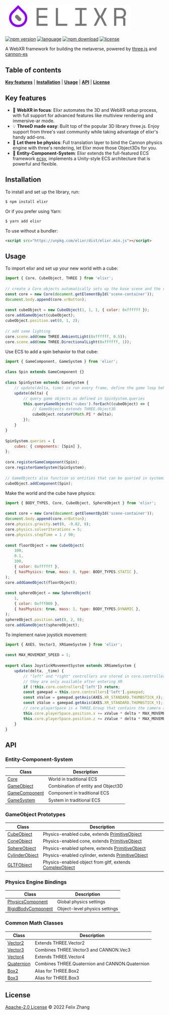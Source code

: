 <img alt="elixr" src="assets/images/elixr.png" width="400">

[![npm version](https://badge.fury.io/js/elixr.svg)](https://badge.fury.io/js/elixr)
[![language](https://badgen.net/badge/icon/typescript?icon=typescript&label)](https://www.typescriptlang.org/)
[![npm download](https://badgen.net/npm/dw/elixr)](https://www.npmjs.com/package/elixr)
[![license](https://badgen.net/github/license/felixtrz/elixr)](/LICENSE.md)

A WebXR framework for building the metaverse, powered by [three.js](https://threejs.org/) and [cannon-es](https://pmndrs.github.io/cannon-es/)

## Table of contents

**[Key features](#key-features)** |
**[Installation](#installation)** |
**[Usage](#usage)** |
**[API](#api)** |
**[License](#license)**

## Key features

- 🥽 **WebXR in focus**: Elixr automates the 3D and WebXR setup process, with full support for advanced features like multiview rendering and immersive-ar mode.
- 💡 **ThreeD made easy**: Built top of the popular 3D library three.js. Enjoy support from three's vast community while taking advantage of elixr's handy add-ons.
- 🍎 **Let there be physics**: Full translation layer to bind the Cannon physics engine with three's rendering, let Elixr move those Object3Ds for you.
- 🤖 **Entity-Component-System**: Elixr extends the full-featured ECS framework [ecsy](https://ecsyjs.github.io/ecsy/), implements a Unity-style ECS architecture that is powerful and flexible.

## Installation

To install and set up the library, run:

```sh
$ npm install elixr
```

Or if you prefer using Yarn:

```sh
$ yarn add elixr
```

To use without a bundler:

```html
<script src="https://unpkg.com/elixr/dist/elixr.min.js"></script>
```

## Usage

To import elixr and set up your new world with a cube:

```js
import { Core, CubeObject, THREE } from 'elixr';

// create a Core objects automatically sets up the base scene and the render loop
const core = new Core(document.getElementById('scene-container'));
document.body.append(core.vrButton);

const cubeObject = new CubeObject(1, 1, 1, { color: 0xffffff });
core.addGameObject(cubeObject);
cubeObject.position.set(0, 1, 2);

// add some lighting
core.scene.add(new THREE.AmbientLight(0xffffff, 0.5));
core.scene.add(new THREE.DirectionalLight(0xffffff, 1));
```

Use ECS to add a spin behavior to that cube:

```js
import { GameComponent, GameSystem } from 'elixr';

class Spin extends GameComponent {}

class SpinSystem extends GameSystem {
	// update(delta, time) is run every frame, define the game loop behavior here
	update(delta) {
		// query game objects as defined in SpinSystem.queries
		this.queryGameObjects('cubes').forEach((cubeObject) => {
			// GameObjects extends THREE.Object3D
			cubeObject.rotateY(Math.PI * delta);
		});
	}
}

SpinSystem.queries = {
	cubes: { components: [Spin] },
};

core.registerGameComponent(Spin);
core.registerGameSystem(SpinSystem);

// GameObjects also function as entities that can be queried in systems
cubeObject.addComponent(Spin);
```

Make the world and the cube have physics:

```js
import { BODY_TYPES, Core, CubeObject, SphereObject } from 'elixr';

const core = new Core(document.getElementById('scene-container'));
document.body.append(core.vrButton);
core.physics.gravity.set(0, -9.82, 0);
core.physics.solverIterations = 5;
core.physics.stepTime = 1 / 90;

const floorObject = new CubeObject(
	100,
	0.1,
	100,
	{ color: 0xffffff },
	{ hasPhysics: true, mass: 0, type: BODY_TYPES.STATIC },
);
core.addGameObject(floorObject);

const sphereObject = new SphereObject(
	1,
	{ color: 0xfff000 },
	{ hasPhysics: true, mass: 1, type: BODY_TYPES.DYNAMIC },
);
sphereObject.position.set(0, 2, 0);
core.addGameObject(sphereObject);
```

To implement naive joystick movement:

```js
import { AXES, Vector3, XRGameSystem } from 'elixr';

const MAX_MOVEMENT_SPEED = 1;

export class JoystickMovementSystem extends XRGameSystem {
	update(delta, _time) {
		// "left" and "right" controllers are stored in core.controllers
		// they are only available after entering XR
		if (!this.core.controllers['left']) return;
		const gamepad = this.core.controllers['left'].gamepad;
		const xValue = gamepad.getAxis(AXES.XR_STANDARD.THUMBSTICK_X);
		const zValue = gamepad.getAxis(AXES.XR_STANDARD.THUMBSTICK_Y);
		// core.playerSpace is a THREE.Group that contains the camera and both controllers
		this.core.playerSpace.position.x += xValue * delta * MAX_MOVEMENT_SPEED;
		this.core.playerSpace.position.z += zValue * delta * MAX_MOVEMENT_SPEED;
	}
}
```

## API

### Entity-Component-System

| Class                                                          | Description                        |
| -------------------------------------------------------------- | ---------------------------------- |
| [Core](https://elixrjs.io/classes/Core.html)                   | World in traditional ECS           |
| [GameObject](https://elixrjs.io/classes/GameObject.html)       | Combination of entity and Object3D |
| [GameComponent](https://elixrjs.io/classes/GameComponent.html) | Component in traditional ECS       |
| [GameSystem](https://elixrjs.io/classes/GameSystem.html)       | System in traditional ECS          |

### GameObject Prototypes

| Class                                                            | Description                                                                                              |
| ---------------------------------------------------------------- | -------------------------------------------------------------------------------------------------------- |
| [CubeObject](https://elixrjs.io/classes/CubeObject.html)         | Physics-enabled cube, extends [PrimitiveObject](https://elixrjs.io/classes/PrimitiveObject.html)         |
| [ConeObject](https://elixrjs.io/classes/ConeObject.html)         | Physics-enabled cone, extends [PrimitiveObject](https://elixrjs.io/classes/PrimitiveObject.html)         |
| [SphereObject](https://elixrjs.io/classes/SphereObject.html)     | Physics-enabled sphere, extends [PrimitiveObject](https://elixrjs.io/classes/PrimitiveObject.html)       |
| [CylinderObject](https://elixrjs.io/classes/CylinderObject.html) | Physics-enabled cylinder, extends [PrimitiveObject](https://elixrjs.io/classes/PrimitiveObject.html)     |
| [GLTFObject](https://elixrjs.io/classes/GLTFObject.html)         | Physics-enabled object from gltf, extends [ComplexObject](https://elixrjs.io/classes/ComplexObject.html) |

### Physics Engine Bindings

| Class                                                                    | Description                   |
| ------------------------------------------------------------------------ | ----------------------------- |
| [PhysicsComponent](https://elixrjs.io/classes/PhysicsComponent.html)     | Global physics settings       |
| [RigidBodyComponent](https://elixrjs.io/classes/RigidBodyComponent.html) | Object-level physics settings |

### Common Math Classes

| Class                                                    | Description                                     |
| -------------------------------------------------------- | ----------------------------------------------- |
| [Vector2](https://elixrjs.io/classes/Vector2.html)       | Extends THREE.Vector2                           |
| [Vector3](https://elixrjs.io/classes/Vector3.html)       | Combines THREE.Vector3 and CANNON.Vec3          |
| [Vector4](https://elixrjs.io/classes/Vector4.html)       | Extends THREE.Vector4                           |
| [Quaternion](https://elixrjs.io/classes/Quaternion.html) | Combines THREE.Quaternion and CANNON.Quaternion |
| [Box2](https://elixrjs.io/classes/Box2.html)             | Alias for THREE.Box2                            |
| [Box3](https://elixrjs.io/classes/Box3.html)             | Alias for THREE.Box3                            |

## License

[Apache-2.0 License](/LICENSE.md) © 2022 Felix Zhang
